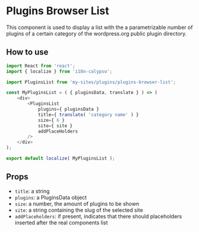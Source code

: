 # Plugins Browser List

This component is used to display a list with the a parametrizable number of plugins of a certain category of the wordpress.org public plugin directory.

## How to use

```js
import React from 'react';
import { localize } from 'i18n-calypso';

import PluginsList from 'my-sites/plugins/plugins-browser-list';

const MyPluginsList = ( { pluginsData, translate } ) => (
	<div>
		<PluginsList
			plugins={ pluginsData }
			title={ translate( 'category name' ) }
			size={ 6 }
			site={ site }
			addPlaceHolders
		/>
	</div>
);

export default localize( MyPluginsList );
```

## Props

- `title`: a string
- `plugins`: a PluginsData object
- `size`: a number, the amount of plugins to be shown
- `site`: a string containing the slug of the selected site
- `addPlaceholders`: if present, indicates that there should placeholders inserted after the real components list
